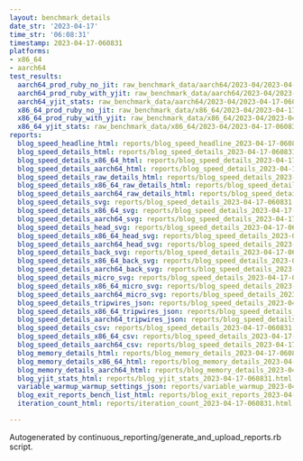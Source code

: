 ```yaml
---
layout: benchmark_details
date_str: '2023-04-17'
time_str: '06:08:31'
timestamp: 2023-04-17-060831
platforms:
- x86_64
- aarch64
test_results:
  aarch64_prod_ruby_no_jit: raw_benchmark_data/aarch64/2023-04/2023-04-17-060831_basic_benchmark_aarch64_prod_ruby_no_jit.json
  aarch64_prod_ruby_with_yjit: raw_benchmark_data/aarch64/2023-04/2023-04-17-060831_basic_benchmark_aarch64_prod_ruby_with_yjit.json
  aarch64_yjit_stats: raw_benchmark_data/aarch64/2023-04/2023-04-17-060831_basic_benchmark_aarch64_yjit_stats.json
  x86_64_prod_ruby_no_jit: raw_benchmark_data/x86_64/2023-04/2023-04-17-060831_basic_benchmark_x86_64_prod_ruby_no_jit.json
  x86_64_prod_ruby_with_yjit: raw_benchmark_data/x86_64/2023-04/2023-04-17-060831_basic_benchmark_x86_64_prod_ruby_with_yjit.json
  x86_64_yjit_stats: raw_benchmark_data/x86_64/2023-04/2023-04-17-060831_basic_benchmark_x86_64_yjit_stats.json
reports:
  blog_speed_headline_html: reports/blog_speed_headline_2023-04-17-060831.html
  blog_speed_details_html: reports/blog_speed_details_2023-04-17-060831.html
  blog_speed_details_x86_64_html: reports/blog_speed_details_2023-04-17-060831.x86_64.html
  blog_speed_details_aarch64_html: reports/blog_speed_details_2023-04-17-060831.aarch64.html
  blog_speed_details_raw_details_html: reports/blog_speed_details_2023-04-17-060831.raw_details.html
  blog_speed_details_x86_64_raw_details_html: reports/blog_speed_details_2023-04-17-060831.x86_64.raw_details.html
  blog_speed_details_aarch64_raw_details_html: reports/blog_speed_details_2023-04-17-060831.aarch64.raw_details.html
  blog_speed_details_svg: reports/blog_speed_details_2023-04-17-060831.svg
  blog_speed_details_x86_64_svg: reports/blog_speed_details_2023-04-17-060831.x86_64.svg
  blog_speed_details_aarch64_svg: reports/blog_speed_details_2023-04-17-060831.aarch64.svg
  blog_speed_details_head_svg: reports/blog_speed_details_2023-04-17-060831.head.svg
  blog_speed_details_x86_64_head_svg: reports/blog_speed_details_2023-04-17-060831.x86_64.head.svg
  blog_speed_details_aarch64_head_svg: reports/blog_speed_details_2023-04-17-060831.aarch64.head.svg
  blog_speed_details_back_svg: reports/blog_speed_details_2023-04-17-060831.back.svg
  blog_speed_details_x86_64_back_svg: reports/blog_speed_details_2023-04-17-060831.x86_64.back.svg
  blog_speed_details_aarch64_back_svg: reports/blog_speed_details_2023-04-17-060831.aarch64.back.svg
  blog_speed_details_micro_svg: reports/blog_speed_details_2023-04-17-060831.micro.svg
  blog_speed_details_x86_64_micro_svg: reports/blog_speed_details_2023-04-17-060831.x86_64.micro.svg
  blog_speed_details_aarch64_micro_svg: reports/blog_speed_details_2023-04-17-060831.aarch64.micro.svg
  blog_speed_details_tripwires_json: reports/blog_speed_details_2023-04-17-060831.tripwires.json
  blog_speed_details_x86_64_tripwires_json: reports/blog_speed_details_2023-04-17-060831.x86_64.tripwires.json
  blog_speed_details_aarch64_tripwires_json: reports/blog_speed_details_2023-04-17-060831.aarch64.tripwires.json
  blog_speed_details_csv: reports/blog_speed_details_2023-04-17-060831.csv
  blog_speed_details_x86_64_csv: reports/blog_speed_details_2023-04-17-060831.x86_64.csv
  blog_speed_details_aarch64_csv: reports/blog_speed_details_2023-04-17-060831.aarch64.csv
  blog_memory_details_html: reports/blog_memory_details_2023-04-17-060831.html
  blog_memory_details_x86_64_html: reports/blog_memory_details_2023-04-17-060831.x86_64.html
  blog_memory_details_aarch64_html: reports/blog_memory_details_2023-04-17-060831.aarch64.html
  blog_yjit_stats_html: reports/blog_yjit_stats_2023-04-17-060831.html
  variable_warmup_warmup_settings_json: reports/variable_warmup_2023-04-17-060831.warmup_settings.json
  blog_exit_reports_bench_list_html: reports/blog_exit_reports_2023-04-17-060831.bench_list.html
  iteration_count_html: reports/iteration_count_2023-04-17-060831.html

---
```

Autogenerated by continuous_reporting/generate_and_upload_reports.rb script.
